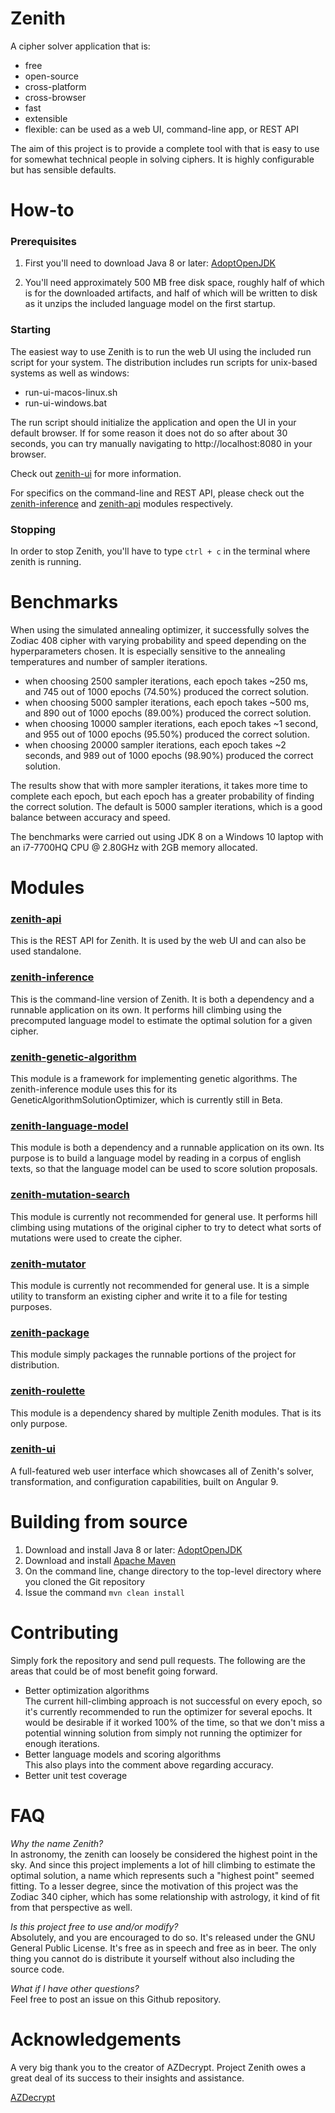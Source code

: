 # Zenith
A cipher solver application that is:
 - free
 - open-source
 - cross-platform
 - cross-browser
 - fast
 - extensible
 - flexible: can be used as a web UI, command-line app, or REST API

The aim of this project is to provide a complete tool with that is easy to use for somewhat technical people in solving ciphers.  It is highly configurable but has sensible defaults.

# How-to
### Prerequisites
1. First you'll need to download Java 8 or later: [AdoptOpenJDK](https://adoptopenjdk.net/)

2. You'll need approximately 500 MB free disk space, roughly half of which is for the downloaded artifacts, and half of which will be written to disk as it unzips the included language model on the first startup.  

### Starting
The easiest way to use Zenith is to run the web UI using the included run script for your system.  The distribution includes run scripts for unix-based systems as well as windows:
 - run-ui-macos-linux.sh
 - run-ui-windows.bat

The run script should initialize the application and open the UI in your default browser.  If for some reason it does not do so after about 30 seconds, you can try manually navigating to http://localhost:8080 in your browser.

Check out [zenith-ui](zenith-ui/README.md) for more information.

For specifics on the command-line and REST API, please check out the [zenith-inference](zenith-inference/README.md) and [zenith-api](zenith-api/README.md) modules respectively.

### Stopping
In order to stop Zenith, you'll have to type `ctrl + c` in the terminal where zenith is running.

# Benchmarks
When using the simulated annealing optimizer, it successfully solves the Zodiac 408 cipher with varying probability and speed depending on the hyperparameters chosen.  It is especially sensitive to the annealing temperatures and number of sampler iterations.
 - when choosing 2500 sampler iterations, each epoch takes ~250 ms, and 745 out of 1000 epochs (74.50%) produced the correct solution.
 - when choosing 5000 sampler iterations, each epoch takes ~500 ms, and 890 out of 1000 epochs (89.00%) produced the correct solution.
 - when choosing 10000 sampler iterations, each epoch takes ~1 second, and 955 out of 1000 epochs (95.50%) produced the correct solution.
 - when choosing 20000 sampler iterations, each epoch takes ~2 seconds, and 989 out of 1000 epochs (98.90%) produced the correct solution.
 
The results show that with more sampler iterations, it takes more time to complete each epoch, but each epoch has a greater probability of finding the correct solution.  The default is 5000 sampler iterations, which is a good balance between accuracy and speed.

The benchmarks were carried out using JDK 8 on a Windows 10 laptop with an i7-7700HQ CPU @ 2.80GHz with 2GB memory allocated.

# Modules
### [zenith-api](zenith-api/README.md)
This is the REST API for Zenith.  It is used by the web UI and can also be used standalone.
### [zenith-inference](zenith-inference/README.md)
This is the command-line version of Zenith.  It is both a dependency and a runnable application on its own.  It performs hill climbing using the precomputed language model to estimate the optimal solution for a given cipher.
### [zenith-genetic-algorithm](zenith-genetic-algorithm/README.md)
This module is a framework for implementing genetic algorithms.  The zenith-inference module uses this for its GeneticAlgorithmSolutionOptimizer, which is currently still in Beta.
### [zenith-language-model](zenith-language-model/README.md)
This module is both a dependency and a runnable application on its own.  Its purpose is to build a language model by reading in a corpus of english texts, so that the language model can be used to score solution proposals.
### [zenith-mutation-search](zenith-mutation-search/README.md)
This module is currently not recommended for general use.  It performs hill climbing using mutations of the original cipher to try to detect what sorts of mutations were used to create the cipher.
### [zenith-mutator](zenith-mutator/README.md)
This module is currently not recommended for general use.  It is a simple utility to transform an existing cipher and write it to a file for testing purposes.
### [zenith-package](zenith-package/README.md)
This module simply packages the runnable portions of the project for distribution.
### [zenith-roulette](zenith-roulette/README.md)
This module is a dependency shared by multiple Zenith modules.  That is its only purpose.
### [zenith-ui](zenith-ui/README.md)
A full-featured web user interface which showcases all of Zenith's solver, transformation, and configuration capabilities, built on Angular 9.

# Building from source
1. Download and install Java 8 or later: [AdoptOpenJDK](https://adoptopenjdk.net/)
2. Download and install [Apache Maven](https://maven.apache.org/download.cgi)
3. On the command line, change directory to the top-level directory where you cloned the Git repository
4. Issue the command `mvn clean install`

# Contributing
Simply fork the repository and send pull requests.  The following are the areas that could be of most benefit going forward.
* Better optimization algorithms \
   The current hill-climbing approach is not successful on every epoch, so it's currently recommended to run the optimizer for several epochs.  It would be desirable if it worked 100% of the time, so that we don't miss a potential winning solution from simply not running the optimizer for enough iterations.
* Better language models and scoring algorithms \
   This also plays into the comment above regarding accuracy.
* Better unit test coverage

# FAQ
*Why the name Zenith?* \
In astronomy, the zenith can loosely be considered the highest point in the sky.  And since this project implements a lot of hill climbing to estimate the optimal solution, a name which represents such a "highest point" seemed fitting.  To a lesser degree, since the motivation of this project was the Zodiac 340 cipher, which has some relationship with astrology, it kind of fit from that perspective as well.

*Is this project free to use and/or modify?* \
Absolutely, and you are encouraged to do so.  It's released under the GNU General Public License.  It's free as in speech and free as in beer.  The only thing you cannot do is distribute it yourself without also including the source code.

*What if I have other questions?* \
Feel free to post an issue on this Github repository.

# Acknowledgements
A very big thank you to the creator of AZDecrypt.  Project Zenith owes a great deal of its success to their insights and assistance.

[AZDecrypt](http://zodiackillersite.com/viewtopic.php?f=81&t=3198)